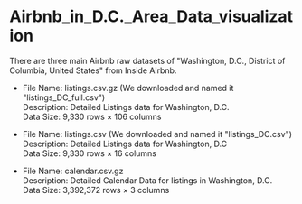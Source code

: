 # Airbnb_in_D.C._Area_Data_visualization

There are three main Airbnb raw datasets of "Washington, D.C., District of Columbia, United States" from Inside Airbnb.

* File Name: listings.csv.gz (We downloaded and named it "listings_DC_full.csv")<br/>
Description: Detailed Listings data for Washington, D.C.<br/>
Data Size: 9,330 rows × 106 columns


* File Name: listings.csv (We downloaded and named it "listings_DC.csv")<br/>
Description: Detailed Listings data for Washington, D.C<br/>
Data Size: 9,330 rows × 16 columns


* File Name: calendar.csv.gz<br/>
Description: Detailed Calendar Data for listings in Washington, D.C.<br/>
Data Size: 3,392,372 rows × 3 columns
